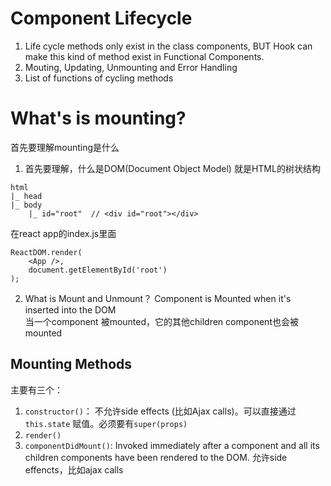 # Component Lifecycle
1. Life cycle methods only exist in the class components, BUT Hook can make this kind of method exist in Functional Components.
2. Mouting, Updating, Unmounting and Error Handling
3. List of functions of cycling methods

# What's is mounting? 
首先要理解mounting是什么
1. 首先要理解，什么是DOM(Document Object Model)
就是HTML的树状结构
```
html
|_ head
|_ body
    |_ id="root"  // <div id="root"></div>
```
在react app的index.js里面   
```
ReactDOM.render(
    <App />,
    document.getElementById('root')
);
```
2. What is Mount and Unmount？
Component is Mounted when it's inserted into the DOM   
当一个component 被mounted，它的其他children component也会被mounted

## Mounting Methods
主要有三个：
1. `constructor()`：
不允许side effects (比如Ajax calls)。可以直接通过 `this.state` 赋值。必须要有`super(props)`
2. `render()`
3. `componentDidMount()`:
Invoked immediately after a component and all its children components have been rendered to the DOM. 允许side effencts，比如ajax calls
